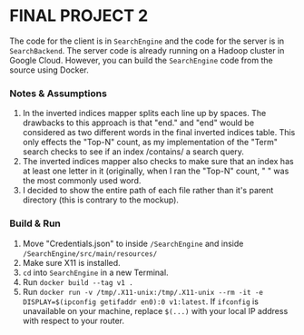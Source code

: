 # FINAL PROJECT 2

The code for the client is in `SearchEngine` and the code for the server is in `SearchBackend`. The server code is already running on a Hadoop cluster in Google Cloud. However, you can build the `SearchEngine` code from the source using Docker.

### Notes & Assumptions
1. In the inverted indices mapper splits each line up by spaces. The drawbacks to this approach is that "end." and "end" would be considered as two different words in the final inverted indices table. This only effects the "Top-N" count, as my implementation of the "Term" search checks to see if an index /contains/ a search query.
2. The inverted indices mapper also checks to make sure that an index has at least one letter in it (originally, when I ran the "Top-N" count, " " was the most commonly used word. 
3. I decided to show the entire path of each file rather than it's parent directory (this is contrary to the mockup).

### Build & Run
1. Move "Credentials.json" to inside `/SearchEngine` and inside `/SearchEngine/src/main/resources/`
2. Make sure X11 is installed.
3. `cd` into `SearchEngine` in a new Terminal.
4. Run `docker build --tag v1 .`
5. Run `docker run -v /tmp/.X11-unix:/tmp/.X11-unix --rm -it -e DISPLAY=$(ipconfig getifaddr en0):0 v1:latest`. If `ifconfig` is unavailable on your machine, replace `$(...)` with your local IP address with respect to your router.
